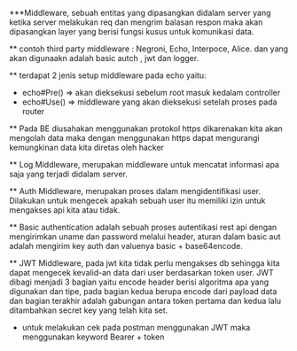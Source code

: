 ***Middleware, sebuah entitas yang dipasangkan didalam server yang ketika server melakukan req dan mengrim balasan respon maka akan dipasangkan layer yang berisi fungsi kusus untuk komunikasi data.

** contoh third party middleware : Negroni, Echo, Interpoce, Alice. dan yang akan digunaakn adalah basic autch , jwt dan logger.

** terdapat 2 jenis setup middleware pada echo yaitu:  
* echo#Pre() => akan dieksekusi sebelum root masuk kedalam controller
* echo#Use() => middleware yang akan dieksekusi setelah proses pada router

** Pada BE diusahakan menggunakan protokol https dikarenakan kita akan mengolah data maka dengan menggunakan https dapat mengurangi kemungkinan data kita diretas oleh hacker

** Log Middleware, merupakan middleware untuk mencatat informasi apa saja yang terjadi didalam server.

** Auth Middleware, merupakan proses dalam mengidentifikasi user. Dilakukan untuk mengecek apakah sebuah user itu memiliki izin untuk mengakses api kita atau tidak.

** Basic authentication adalah sebuah proses autentikasi rest api dengan mengirimkan uname dan password melalui header, aturan dalam basic aut adalah mengirim key auth dan valuenya basic + base64encode.

** JWT Middleware, pada jwt kita tidak perlu mengakses db sehingga kita dapat mengecek kevalid-an data dari user berdasarkan token user. JWT dibagi menjadi 3 bagian yaitu encode header berisi algoritma apa yang digunakan dan tipe, pada bagian kedua berupa encode dari payload data dan bagian terakhir adalah gabungan antara token pertama dan kedua lalu ditambahkan secret key yang telah kita set.

* untuk melakukan cek pada postman menggunakan JWT maka menggunakan keyword Bearer + token